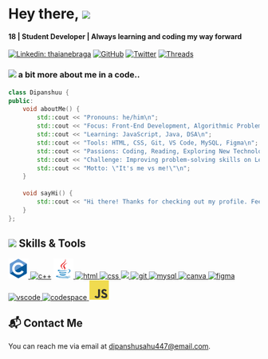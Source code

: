 <h1>Hey there, <img src="https://emojis.slackmojis.com/emojis/images/1643514634/6383/meow-popcorn.gif?1643514634" width="28" />  </h1>

#### 18 | Student Developer | Always learning and coding my way forward 

[![Linkedin: thaianebraga](https://img.shields.io/badge/-dipanshu_sahu-black?style=flat-square&logo=Linkedin&logoColor=white&link=https://www.linkedin.com/in/thaianebraga/)](https://www.linkedin.com/in/dipanshu-sahu/)
[![GitHub](https://img.shields.io/badge/dipanshusahu-black?style=flat-square&logo=github)](https://github.com/dipanshu447)
[![Twitter](https://img.shields.io/badge/@dipanshuu_sahu-000000?style=flat-square&logo=x)](https://x.com/dipanshuu_sahu)
[![Threads](https://img.shields.io/badge/@dipanshuu447-000000?style=flat-square&logo=threads)](https://www.threads.net/@dipanshuu447)


<h3><img src="https://emojis.slackmojis.com/emojis/images/1643514171/1363/eevee.gif?1643514171" width="35"/> a bit more about me in a code..</h3>

```c++
class Dipanshuu {
public:
    void aboutMe() {
        std::cout << "Pronouns: he/him\n";
        std::cout << "Focus: Front-End Development, Algorithmic Problem-Solving\n";
        std::cout << "Learning: JavaScript, Java, DSA\n";
        std::cout << "Tools: HTML, CSS, Git, VS Code, MySQL, Figma\n";
        std::cout << "Passions: Coding, Reading, Exploring New Technologies\n";
        std::cout << "Challenge: Improving problem-solving skills on LeetCode and working on a better version of myself\n";
        std::cout << "Motto: \"It's me vs me!\"\n";
    }

    void sayHi() {
        std::cout << "Hi there! Thanks for checking out my profile. Feel free to explore my work and connect with me!\n";
    }
};
```
## <img src="https://emojis.slackmojis.com/emojis/images/1643514738/7421/typingcat.gif?1643514738" width=23 /> Skills & Tools 
<a href="https://www.cprogramming.com/" target="_blank" rel="noreferrer"> <img src="https://raw.githubusercontent.com/devicons/devicon/master/icons/c/c-original.svg" alt="c" width="40"/> </a> 
<a href="https://isocpp.org/" target="_blank" rel="noreferrer"> <img src="https://cdn.jsdelivr.net/gh/devicons/devicon@latest/icons/cplusplus/cplusplus-original.svg" alt="c++" width="40" /></a> 
<a href="https://www.java.com" target="_blank" rel="noreferrer"> <img src="https://raw.githubusercontent.com/devicons/devicon/master/icons/java/java-original.svg" alt="java" width="40" /> </a>
<a href="https://www.w3.org/html/" target="_blank" rel="noreferrer"> <img src="https://cdn.jsdelivr.net/gh/devicons/devicon@latest/icons/html5/html5-original.svg" alt="html" width="40" /> </a>
<a href="https://www.w3.org/Style/CSS/Overview.en.html" target="_blank" rel="noreferrer"> <img src="https://cdn.jsdelivr.net/gh/devicons/devicon@latest/icons/css3/css3-original.svg" alt="css" width="40" /> </a>
<a href="https://getbootstrap.com/" target="_blank" rel="noreferrer"> <img src="https://cdn.jsdelivr.net/gh/devicons/devicon@latest/icons/bootstrap/bootstrap-original.svg" width = "40"/> </a>
<a href="https://git-scm.com/" target="_blank" rel="noreferrer"> <img src="https://www.vectorlogo.zone/logos/git-scm/git-scm-icon.svg" alt="git" width="40" /> </a>
<a href="https://dev.mysql.com/doc/" target="_blank" rel="noreferrer"> <img src="https://cdn.jsdelivr.net/gh/devicons/devicon@latest/icons/mysql/mysql-original.svg" width="40" alt="mysql" /> </a>
<a href="https://www.canva.com/" target="_blank" rel="noreferrer"> <img src="https://cdn.jsdelivr.net/gh/devicons/devicon@latest/icons/canva/canva-original.svg" alt="canva" width="40" /> </a> 
<a href="https://www.figma.com/" target="_blank" rel="noreferrer"> <img src="https://cdn.jsdelivr.net/gh/devicons/devicon@latest/icons/figma/figma-original.svg" alt="figma" width="40" /> </a> 
<a href="https://code.visualstudio.com/" target="_blank" rel="noreferrer"> <img src="https://cdn.jsdelivr.net/gh/devicons/devicon@latest/icons/vscode/vscode-original.svg" alt="vscode" width="40" /> </a> 
<a href="https://github.com/features/codespaces" target="_blank" rel="noreferrer"> <img src="https://cdn.jsdelivr.net/gh/devicons/devicon@latest/icons/githubcodespaces/githubcodespaces-original.svg" alt="codespace" width="40" /> </a> 
<a href="https://developer.mozilla.org/en-US/docs/Web/JavaScript" target="_blank" rel="noreferrer"> <img src="https://raw.githubusercontent.com/devicons/devicon/master/icons/javascript/javascript-original.svg" alt="javascript" width="40" /> </a>  

## 📬 Contact Me
You can reach me via email at [dipanshusahu447@email.com](mailto:dipanshusahu447@email.com).


